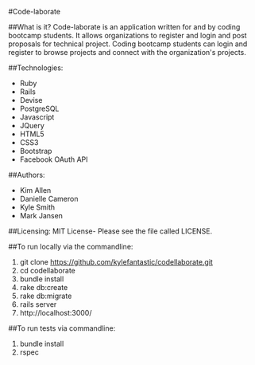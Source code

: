 
#Code-laborate

##What is it?
Code-laborate is an application written for and by coding bootcamp students.  It allows organizations to register and login and post proposals for technical project.  Coding bootcamp students can login and register to browse projects and connect with the organization's projects.

##Technologies:
* Ruby
* Rails
* Devise
* PostgreSQL
* Javascript
* JQuery
* HTML5
* CSS3
* Bootstrap
* Facebook OAuth API

##Authors:
* Kim Allen
* Danielle Cameron
* Kyle Smith
* Mark Jansen

##Licensing:
MIT License- Please see the file called LICENSE.

##To run locally via the commandline:

1. git clone https://github.com/kylefantastic/codellaborate.git
2. cd codellaborate
3. bundle install
4. rake db:create
5. rake db:migrate
6. rails server
7. http://localhost:3000/

##To run tests via commandline:
1. bundle install
2. rspec




